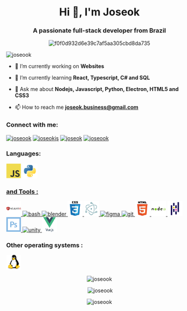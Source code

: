 

<h1 align="center">Hi 👋, I'm Joseok</h1>
<h3 align="center">A passionate full-stack developer from Brazil</h3>

<div align = "center">

![f0f0d932d6e39c7af5aa305cbd8da735](https://github.com/joseook/joseook/assets/126371426/42f3f7ed-eb3f-4ec1-ab3c-e43194491cfd)

</div>

<p align="left"> <img src="https://komarev.com/ghpvc/?username=joseook&label=Profile%20views&color=0e75b6&style=flat" alt="joseook" /> </p>

- 🔭 I’m currently working on **Websites**

- 🌱 I’m currently learning **React, Typescript, C# and SQL**

- 💬 Ask me about **Nodejs, Javascript, Python, Electron, HTML5 and CSS3**

- 📫 How to reach me **joseok.business@gmail.com**

<h3 align="left">Connect with me:</h3>
<p align="left">
<a href="https://dev.to/joseook" target="blank"><img align="center" src="https://raw.githubusercontent.com/rahuldkjain/github-profile-readme-generator/master/src/images/icons/Social/devto.svg" alt="joseook" height="30" width="40" /></a>
<a href="https://twitter.com/joseokjs" target="blank"><img align="center" src="https://raw.githubusercontent.com/rahuldkjain/github-profile-readme-generator/master/src/images/icons/Social/twitter.svg" alt="joseokjs" height="30" width="40" /></a>
<a href="https://stackoverflow.com/users/joseok" target="blank"><img align="center" src="https://raw.githubusercontent.com/rahuldkjain/github-profile-readme-generator/master/src/images/icons/Social/stack-overflow.svg" alt="joseok" height="30" width="40" /></a>
<a href="https://www.leetcode.com/joseook" target="blank"><img align="center" src="https://raw.githubusercontent.com/rahuldkjain/github-profile-readme-generator/master/src/images/icons/Social/leet-code.svg" alt="joseook" height="30" width="40" /></a>
</p>

### Languages:
<div align = "left">
<img src="https://raw.githubusercontent.com/devicons/devicon/master/icons/javascript/javascript-original.svg" alt="javascript" width="40" height="40"/> 
<a href="https://developer.mozilla.org/en-US/docs/Web/JavaScript" target="_blank" rel="noreferrer">
<a href="https://www.python.org" target="_blank" rel="noreferrer"> <img src="https://raw.githubusercontent.com/devicons/devicon/master/icons/python/python-original.svg" alt="python" width="40" height="40"/>



</div>

### and Tools :

<div align = "left">
<a href="https://angular.io" target="_blank" rel="noreferrer"> <img src="https://raw.githubusercontent.com/devicons/devicon/master/icons/angularjs/angularjs-original-wordmark.svg" alt="angularjs" width="40" height="40"/> </a> 
<a href="https://www.gnu.org/software/bash/" target="_blank" rel="noreferrer"> <img src="https://www.vectorlogo.zone/logos/gnu_bash/gnu_bash-icon.svg" alt="bash" width="40" height="40"/> </a> 
<a href="https://www.blender.org/" target="_blank" rel="noreferrer"> <img src="https://download.blender.org/branding/community/blender_community_badge_white.svg" alt="blender" width="40" height="40"/> </a> 
<a href="https://www.w3schools.com/css/" target="_blank" rel="noreferrer"> <img src="https://raw.githubusercontent.com/devicons/devicon/master/icons/css3/css3-original-wordmark.svg" alt="css3" width="40" height="40"/> </a> 
<a href="https://www.electronjs.org" target="_blank" rel="noreferrer"> <img src="https://raw.githubusercontent.com/devicons/devicon/master/icons/electron/electron-original.svg" alt="electron" width="40" height="40"/> </a> 
<a href="https://www.figma.com/" target="_blank" rel="noreferrer"> <img src="https://www.vectorlogo.zone/logos/figma/figma-icon.svg" alt="figma" width="40" height="40"/> </a> 
<a href="https://git-scm.com/" target="_blank" rel="noreferrer"> <img src="https://www.vectorlogo.zone/logos/git-scm/git-scm-icon.svg" alt="git" width="40" height="40"/> </a> 
<a href="https://www.w3.org/html/" target="_blank" rel="noreferrer"> <img src="https://raw.githubusercontent.com/devicons/devicon/master/icons/html5/html5-original-wordmark.svg" alt="html5" width="40" height="40"/> </a> 
<a href="https://nodejs.org" target="_blank" rel="noreferrer"> <img src="https://raw.githubusercontent.com/devicons/devicon/master/icons/nodejs/nodejs-original-wordmark.svg" alt="nodejs" width="40" height="40"/> </a> 
<a href="https://pandas.pydata.org/" target="_blank" rel="noreferrer"> <img src="https://raw.githubusercontent.com/devicons/devicon/2ae2a900d2f041da66e950e4d48052658d850630/icons/pandas/pandas-original.svg" alt="pandas" width="40" height="40"/> </a> 
<a href="https://www.photoshop.com/en" target="_blank" rel="noreferrer"> <img src="https://raw.githubusercontent.com/devicons/devicon/master/icons/photoshop/photoshop-line.svg" alt="photoshop" width="40" height="40"/> </a>  
<a href="https://unity.com/" target="_blank" rel="noreferrer"> <img src="https://www.vectorlogo.zone/logos/unity3d/unity3d-icon.svg" alt="unity" width="40" height="40"/> </a> 
<a href="https://vuejs.org/" target="_blank" rel="noreferrer"> <img src="https://raw.githubusercontent.com/devicons/devicon/master/icons/vuejs/vuejs-original-wordmark.svg" alt="vuejs" width="40" height="40"/> </a> 
</p>

</div>

### Other operating systems :

<div align= "left" >
  
<a href="https://www.linux.org/" target="_blank" rel="noreferrer"> <img src="https://raw.githubusercontent.com/devicons/devicon/master/icons/linux/linux-original.svg" alt="linux" width="40" height="40"/> </a> <a href="https://nodejs.org" target="_blank" rel="noreferrer"> </a>
  
</div>


<div align = "center">
<p><img  src="https://github-readme-stats.vercel.app/api/top-langs?username=joseook&show_icons=true&locale=en&layout=compact" alt="joseook" /></p>

<p>&nbsp;<img  src="https://github-readme-stats.vercel.app/api?username=joseook&show_icons=true&locale=en" alt="joseook" /></p>

<p><img  src="https://github-readme-streak-stats.herokuapp.com/?user=joseook&" alt="joseook" /></p>
</div>
